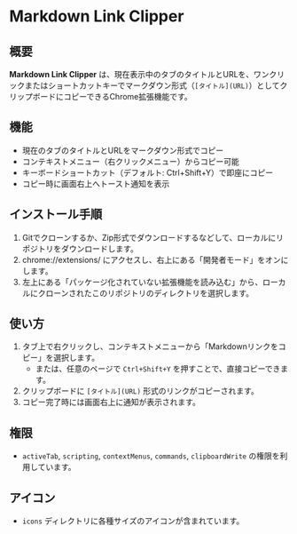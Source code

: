 # Markdown Link Clipper

## 概要

**Markdown Link Clipper** は、現在表示中のタブのタイトルとURLを、ワンクリックまたはショートカットキーでマークダウン形式（`[タイトル](URL)`）としてクリップボードにコピーできるChrome拡張機能です。

## 機能

- 現在のタブのタイトルとURLをマークダウン形式でコピー
- コンテキストメニュー（右クリックメニュー）からコピー可能
- キーボードショートカット（デフォルト: Ctrl+Shift+Y）で即座にコピー
- コピー時に画面右上へトースト通知を表示

## インストール手順

1. Gitでクローンするか、Zip形式でダウンロードするなどして、ローカルにリポジトリをダウンロードします。
2. chrome://extensions/ にアクセスし、右上にある「開発者モード」をオンにします。
3. 左上にある「パッケージ化されていない拡張機能を読み込む」から、ローカルにクローンされたこのリポジトリのディレクトリを選択します。

## 使い方
1. タブ上で右クリックし、コンテキストメニューから「Markdownリンクをコピー」を選択します。
   - または、任意のページで `Ctrl+Shift+Y` を押すことで、直接コピーできます。
2. クリップボードに `[タイトル](URL)` 形式のリンクがコピーされます。
3. コピー完了時には画面右上に通知が表示されます。

## 権限
- `activeTab`, `scripting`, `contextMenus`, `commands`, `clipboardWrite` の権限を利用しています。

## アイコン
- `icons` ディレクトリに各種サイズのアイコンが含まれています。
